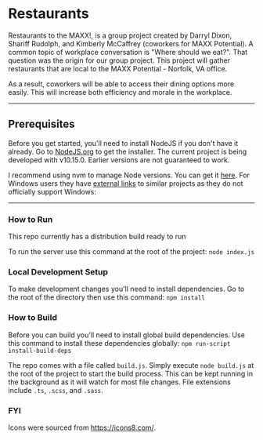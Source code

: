 # Restaurants

Restaurants to the MAXX!, is a group project created by Darryl Dixon, Shariff Rudolph, and Kimberly McCaffrey (coworkers for MAXX Potential).  A common topic of workplace conversation is "Where should we eat?".  That question was the origin for our group project.  This project will gather restaurants that are local to the MAXX Potential - Norfolk, VA office.

As a result, coworkers will be able to access their dining options more easily. This will increase both efficiency and morale in the workplace.

---

## Prerequisites

Before you get started, you'll need to install NodeJS if you don't have it already. Go to [NodeJS.org](http://nodejs.org) to get the installer. The current project is being developed with v10.15.0. Earlier versions are not guaranteed to work.

I recommend using nvm to manage Node versions. You can get it [here](https://github.com/creationix/nvm). For Windows users they have [external links](https://github.com/creationix/nvm#important-notes) to similar projects as they do not officially support Windows:

---

### How to Run

This repo currently has a distribution build ready to run

To run the server use this command at the root of the project: `node index.js`

### Local Development Setup

To make development changes you'll need to install dependencies. Go to the root of the directory then use this command: `npm install`

### How to Build

Before you can build you'll need to install global build dependencies.
Use this command to install these dependencies globally: `npm run-script install-build-deps`

The repo comes with a file called `build.js`. Simply execute `node build.js` at the root of the project to start the build process. This can be kept running in the background as it will watch for most file changes. File extensions include `.ts`, `.scss`, and `.sass`.

### FYI

Icons were sourced from https://icons8.com/.
